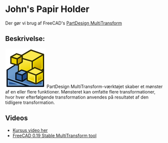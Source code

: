 # John's Papir Holder

Der gør vi brug af FreeCAD's [PartDesign MultiTransform](https://wiki.freecad.org/PartDesign_MultiTransform)

## Beskrivelse:

![PartDesign_MultiTransform.svg](./Images/PartDesign_MultiTransform.svg) PartDesign MultiTransform-værktøjet skaber et mønster af en eller flere funktioner. Mønsteret kan omfatte flere transformationer, hvor hver efterfølgende transformation anvendes på resultatet af den tidligere transformation.

## Videos

* [Kursus video her](https://drive.google.com/file/d/1O5PyWBrh2DXBQBd_JuJ7C2bRxvHI-dRm/view?usp=drive_link "Svenn-Erik K. Thomsen")
* [FreeCAD 0.19 Stable MultiTransform tool](https://youtu.be/YuTekIfv4zM "OficineRobotica")